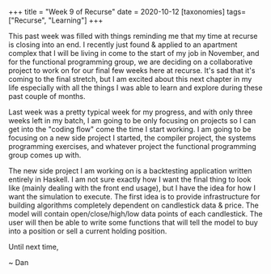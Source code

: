 +++
title = "Week 9 of Recurse"
date = 2020-10-12
[taxonomies]
tags=["Recurse", "Learning"]
+++

This past week was filled with things reminding me that my time at recurse is closing into an end. I recently just found & applied to an apartment complex that I will be living in come to the start of
my job in November, and for the functional programming group, we are deciding on a collaborative project to work on for our final few weeks here at recurse. It's sad that it's coming to the final
stretch, but I am excited about this next chapter in my life especially with all the things I was able to learn and explore during these past couple of months. 

Last week was a pretty typical week for my progress, and with only three weeks left in my batch, I am going to be only focusing on projects so I can get into the "coding flow" come the time I start
working. I am going to be focusing on a new side project I started, the compiler project, the systems programming exercises, and whatever project the functional programming group comes up with.

The new side project I am working on is a backtesting application written entirely in Haskell. I am not sure exactly how I want the final thing to look like (mainly dealing with the front end usage), 
but I have the idea for how I want the simulation to execute. The first idea is to provide infrastructure for building algorithms completely dependent on candlestick data & price. The model
will contain open/close/high/low data points of each candlestick. The user will then be able to write some functions that will tell the model to buy into a position or sell a current holding position.


Until next time,

~ Dan
